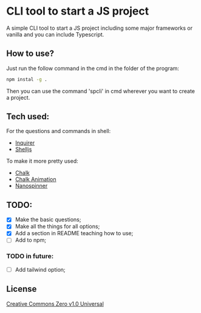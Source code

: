# CLI tool to start a JS project

A simple CLI tool to start a JS project including some major frameworks or vanilla and you can include Typescript.

## How to use?

Just run the follow command in the cmd in the folder of the program:
```sh
npm instal -g .
```
    
Then you can use the command 'spcli' in cmd wherever you want to create a project.

## Tech used:

For the questions and commands in shell:
- [Inquirer](https://github.com/SBoudrias/Inquirer.js)
- [Shelljs](https://github.com/shelljs/shelljs)

To make it more pretty used:
- [Chalk](https://github.com/chalk/chalk)
- [Chalk Animation](https://github.com/bokub/chalk-animation)
- [Nanospinner](https://github.com/usmanyunusov/nanospinner)


## TODO:
- [X] Make the basic questions;
- [X] Make all the things for all options;
- [X] Add a section in README teaching how to use;
- [ ] Add to npm;

### TODO in future:
- [ ] Add tailwind option;

## License

[Creative Commons Zero v1.0 Universal](https://github.com/Franciscoborges2002/startProjectCLI/blob/main/LICENSE)